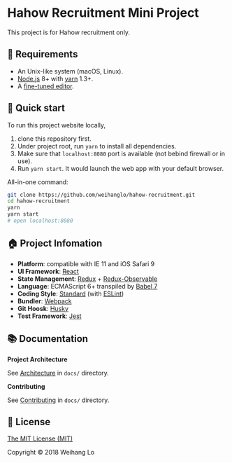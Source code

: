 # Hahow Recruitment Mini Project

This project is for Hahow recruitment only.

## 🍛 Requirements

- An Unix-like system (macOS, Linux).
- [Node.js][nodejs] 8+ with [yarn][yarn] 1.3+.
- A [fine-tuned editor][vimrc].

## 🚀 Quick start

To run this project website locally,

1. clone this repository first.
2. Under project root, run `yarn` to install all dependencies.
2. Make sure that `localhost:8080` port is available (not bebind firewall or in use).
3. Run `yarn start`. It would launch the web app with your default browser.

All-in-one command:

```bash
git clone https://github.com/weihanglo/hahow-recruitment.git
cd hahow-recruitment
yarn
yarn start
# open localhost:8080
```

## 🏠 Project Infomation

- **Platform**: compatible with IE 11 and iOS Safari 9
- **UI Framework**: [React][react]
- **State Management**: [Redux][redux] + [Redux-Observable][redux-observable]
- **Language**: ECMAScript 6+ transpiled by [Babel 7][babel]
- **Coding Style**: [Standard][standardjs] (with [ESLint][eslint])
- **Bundler**: [Webpack][webpack]
- **Git Hoosk**: [Husky][husky]
- **Test Framework**: [Jest][jest]

## 📚 Documentation

**Project Architecture**

See [Architecture](docs/architecture.md) in `docs/` directory.

**Contributing**

See [Contributing](docs/CONTRIBUTING.md) in `docs/` directory.

## 🎫 License

[The MIT License (MIT)](LICENSE)

Copyright © 2018 Weihang Lo

[babel]: https://babeljs.io/
[eslint]: https://eslint.org/
[husky]: https://github.com/typicode/husky
[jest]: https://facebook.github.io/jest/
[nodejs]: https://nodejs.org/
[npm]: https://www.npmjs.com/
[react]: https://facebook.github.io/react/
[redux-observable]: https://redux-observable.js.org/
[redux]: http://redux.js.org/
[standardjs]: https://standardjs.com
[vimrc]: https://github.com/weihanglo/dotfiles/blob/master/.config/nvim/init.vim
[webpack]: https://webpack.js.org/
[yarn]: https://yarnpkg.com/
